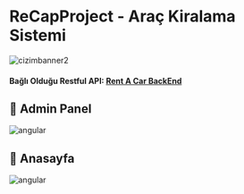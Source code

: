 # ReCapProject - Araç Kiralama Sistemi
![cizimbanner2](https://raw.githubusercontent.com/furkanpasaoglu/githubImages/main/Yaz%C4%B1l%C4%B1m%20Geli%C5%9Ftirici%20Yeti%C5%9Ftirme%20kamp%C4%B1.png) 

#### Bağlı Olduğu Restful API: [Rent A Car BackEnd](https://github.com/furkanpasaoglu/ReCapProject "Rent A Car BackEnd")

## :pushpin: Admin Panel
![angular](https://raw.githubusercontent.com/furkanpasaoglu/githubImages/main/adminpanel.gif)

## :pushpin: Anasayfa
![angular](https://raw.githubusercontent.com/furkanpasaoglu/githubImages/main/anasayfa.gif)
